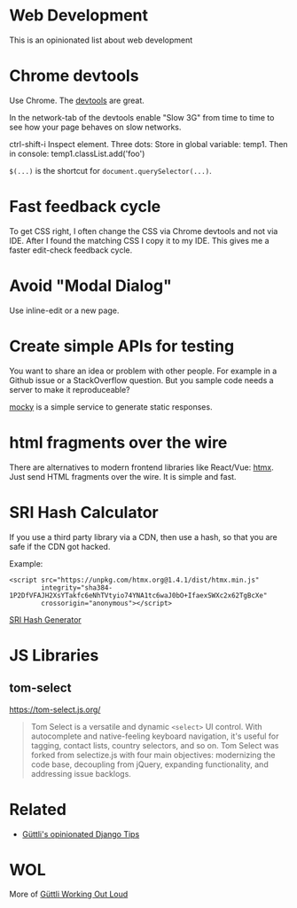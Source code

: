 # Web Development

This is an opinionated list about web development

# Chrome devtools

Use Chrome. The [devtools](https://developer.chrome.com/docs/devtools) are great.

In the network-tab of the devtools enable "Slow 3G" from time to time to see how your page behaves on slow networks.

ctrl-shift-i Inspect element. Three dots: Store in global variable: temp1. Then in console: temp1.classList.add('foo')

`$(...)` is the shortcut for `document.querySelector(...)`.

# Fast feedback cycle

To get CSS right, I often change the CSS via Chrome devtools and not via IDE. After I found the matching CSS I copy it to my IDE. This
gives me a faster edit-check feedback cycle.

# Avoid "Modal Dialog"

Use inline-edit or a new page.

# Create simple APIs for testing

You want to share an idea or problem with other people. For example in a Github issue or a
StackOverflow question. But you sample code needs a server to make it reproduceable?

[mocky](https://designer.mocky.io/) is a simple service to generate static responses.

# html fragments over the wire

There are alternatives to modern frontend libraries like React/Vue: [htmx](//htmx.org). Just
send HTML fragments over the wire. It is simple and fast.

# SRI Hash Calculator

If you use a third party library via a CDN, then use a hash, so that you are safe if the CDN got hacked.

Example:

```
<script src="https://unpkg.com/htmx.org@1.4.1/dist/htmx.min.js" 
        integrity="sha384-1P2DfVFAJH2XsYTakfc6eNhTVtyio74YNA1tc6waJ0bO+IfaexSWXc2x62TgBcXe" 
        crossorigin="anonymous"></script>
```

[SRI Hash Generator](https://www.srihash.org/)


# JS Libraries

## tom-select


https://tom-select.js.org/

> Tom Select is a versatile and dynamic `<select>` UI control. With autocomplete and native-feeling keyboard navigation, it's useful for tagging, contact lists, country selectors, and so on. Tom Select was forked from selectize.js with four main objectives: modernizing the code base, decoupling from jQuery, expanding functionality, and addressing issue backlogs.


# Related

* [Güttli's opinionated Django Tips](https://github.com/guettli/django-tips)

# WOL

More of [Güttli Working Out Loud](https://github.com/guettli/wol)
